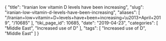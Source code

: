 {
    "title": "Iranian low vitamin D levels have been increasing",
    "slug": "iranian-low-vitamin-d-levels-have-been-increasing",
    "aliases": [
        "/Iranian+low+vitamin+D+levels+have+been+increasing+\u2013+April+2019",
        "/10685"
    ],
    "tiki_page_id": 10685,
    "date": "2019-04-23",
    "categories": [
        "Middle East",
        "Increased use of D"
    ],
    "tags": [
        "Increased use of D",
        "Middle East"
    ]
}